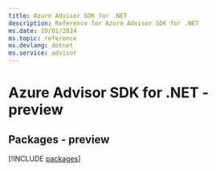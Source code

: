 ```yaml
---
title: Azure Advisor SDK for .NET
description: Reference for Azure Advisor SDK for .NET
ms.date: 10/01/2024
ms.topic: reference
ms.devlang: dotnet
ms.service: advisor
---
```

# Azure Advisor SDK for .NET - preview
## Packages - preview
[!INCLUDE [packages](advisor-index.md)]